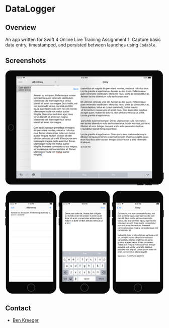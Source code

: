# DataLogger

## Overview

An app written for Swift 4 Online Live Training Assignment 1. Capture basic data entry, timestamped, and persisted between launches using `Codable`.

## Screenshots

![iPad](https://raw.githubusercontent.com/kreeger/swift4-olt-data-logger/master/Screenshots/iPad.png)

![iPhone](https://raw.githubusercontent.com/kreeger/swift4-olt-data-logger/master/Screenshots/iPhone.png)

## Contact

- [Ben Kreeger](mailto:bkreeger@oreilly.com)